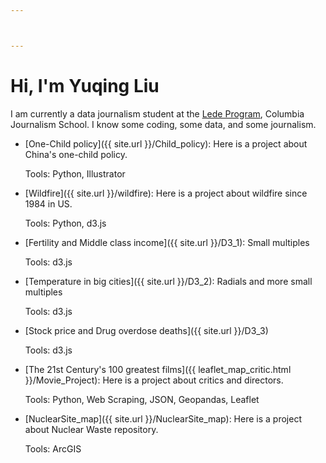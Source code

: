 ```yaml
---



---
```


# Hi, I'm Yuqing Liu

I am currently a data journalism student at the [Lede Program](http://ledeprogram.com), Columbia Journalism School. 
I know some coding, some data, and some journalism.

* [One-Child policy]({{ site.url }}/Child_policy): Here is a project about China's one-child policy. 
  
  Tools: Python, Illustrator

* [Wildfire]({{ site.url }}/wildfire): Here is a project about wildfire since 1984 in US. 

  Tools: Python, d3.js

* [Fertility and Middle class income]({{ site.url }}/D3_1): Small multiples
  
  Tools: d3.js

* [Temperature in big cities]({{ site.url }}/D3_2): Radials and more small multiples

  Tools: d3.js

* [Stock price and Drug overdose deaths]({{ site.url }}/D3_3)

  Tools: d3.js

* [The 21st Century's 100 greatest films]({{ leaflet_map_critic.html }}/Movie_Project): Here is a project about critics and directors. 

  Tools: Python, Web Scraping, JSON, Geopandas, Leaflet
  
* [NuclearSite_map]({{ site.url }}/NuclearSite_map): Here is a project about Nuclear Waste repository.

  Tools: ArcGIS